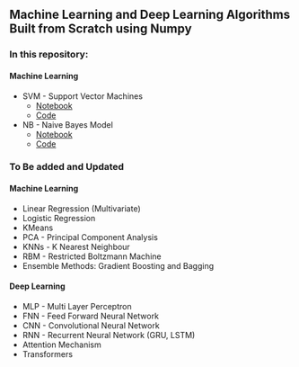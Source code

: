 ## Machine Learning and Deep Learning Algorithms Built from Scratch using Numpy
### In this repository:
#### Machine Learning
* SVM - Support Vector Machines
  * [Notebook](./SVM.ipynb)
  * [Code](./SVM.py)
* NB - Naive Bayes Model
  * [Notebook](./NaiveBayes.ipynb)
  * [Code](./NaiveBayes.py)
### To Be added and Updated
#### Machine Learning
* Linear Regression (Multivariate)
* Logistic Regression
* KMeans
* PCA - Principal Component Analysis
* KNNs - K Nearest Neighbour
* RBM - Restricted Boltzmann Machine
* Ensemble Methods: Gradient Boosting and Bagging
#### Deep Learning
* MLP - Multi Layer Perceptron
* FNN - Feed Forward Neural Network
* CNN - Convolutional Neural Network
* RNN - Recurrent Neural Network (GRU, LSTM)
* Attention Mechanism
* Transformers
